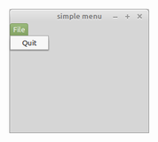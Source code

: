 ![alt text](https://github.com/agguro/gtk-programming/blob/master/gtk2.0/02-Menus-and-toolbars/01-simplemenu/simplemenu.png)
